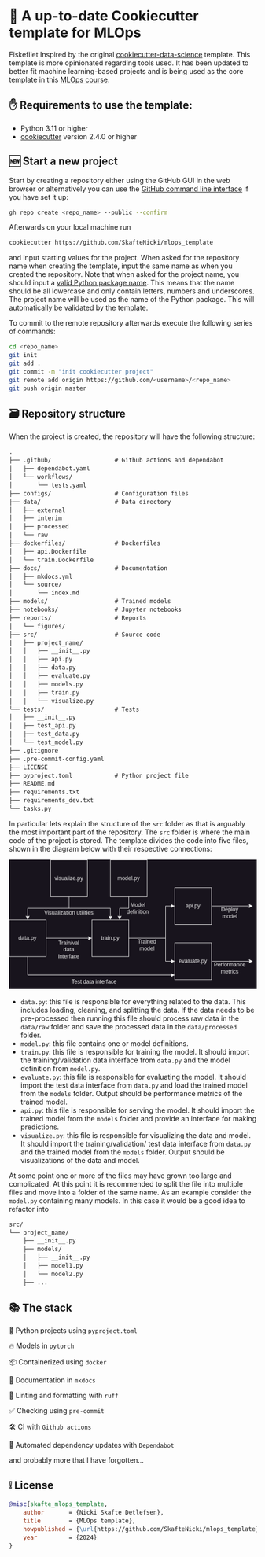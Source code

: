 # 🍪 A up-to-date Cookiecutter template for MLOps
Fiskefilet
Inspired by the original [cookiecutter-data-science](https://cookiecutter-data-science.drivendata.org/v1/) template.
This template is more opinionated regarding tools used. It has been updated to better fit machine learning-based
projects and is being used as the core template in this [MLOps course](https://github.com/SkafteNicki/dtu_mlops).

## ✋ Requirements to use the template:

* Python 3.11 or higher
* [cookiecutter](https://github.com/cookiecutter/cookiecutter) version 2.4.0 or higher

## 🆕 Start a new project

Start by creating a repository either using the GitHub GUI in the web browser or alternatively you can use the
[GitHub command line interface](https://cli.github.com/) if you have set it up:

```bash
gh repo create <repo_name> --public --confirm
```
Afterwards on your local machine run

```bash
cookiecutter https://github.com/SkafteNicki/mlops_template
```

and input starting values for the project. When asked for the repository name when creating the template,
input the same name as when you created the repository. Note that when asked for the project name, you should input
a [valid Python package name](https://peps.python.org/pep-0008/#package-and-module-names). This means that the name
should be all lowercase and only contain letters, numbers and underscores. The project name will be used as the name of
the Python package. This will automatically be validated by the template.

To commit to the remote repository afterwards execute the following series of commands:

```bash
cd <repo_name>
git init
git add .
git commit -m "init cookiecutter project"
git remote add origin https://github.com/<username>/<repo_name>
git push origin master
```

## 🗃️ Repository structure

When the project is created, the repository will have the following structure:

```txt
.
├── .github/                  # Github actions and dependabot
│   ├── dependabot.yaml
│   └── workflows/
│       └── tests.yaml
├── configs/                  # Configuration files
├── data/                     # Data directory
│   ├── external
│   ├── interim
│   ├── processed
│   └── raw
├── dockerfiles/              # Dockerfiles
│   ├── api.Dockerfile
│   └── train.Dockerfile
├── docs/                     # Documentation
│   ├── mkdocs.yml
│   └── source/
│       └── index.md
├── models/                   # Trained models
├── notebooks/                # Jupyter notebooks
├── reports/                  # Reports
│   └── figures/
├── src/                      # Source code
|   ├── project_name/
│   │   ├── __init__.py
│   │   ├── api.py
│   │   ├── data.py
│   │   ├── evaluate.py
│   │   ├── models.py
│   │   ├── train.py
│   │   └── visualize.py
└── tests/                    # Tests
│   ├── __init__.py
│   ├── test_api.py
│   ├── test_data.py
│   └── test_model.py
├── .gitignore
├── .pre-commit-config.yaml
├── LICENSE
├── pyproject.toml            # Python project file
├── README.md
├── requirements.txt
├── requirements_dev.txt
└── tasks.py
```

In particular lets explain the structure of the `src` folder as that is arguably the most important part of the
repository. The `src` folder is where the main code of the project is stored. The template divides the code into five
files, shown in the diagram below with their respective connections:

<img src="diagram.drawio.png" alt="diagram" width="1000"/>

* `data.py`: this file is responsible for everything related to the data. This includes loading, cleaning, and splitting
    the data. If the data needs to be pre-processed then running this file should process raw data in the `data/raw`
    folder and save the processed data in the `data/processed` folder.
* `model.py`: this file contains one or model definitions.
* `train.py`: this file is responsible for training the model. It should import the training/validation data interface
    from `data.py` and the model definition from `model.py`.
* `evaluate.py`: this file is responsible for evaluating the model. It should import the test data interface from
    `data.py` and load the trained model from the `models` folder. Output should be performance metrics of the trained
    model.
* `api.py`: this file is responsible for serving the model. It should import the trained model from the `models` folder
    and provide an interface for making predictions.
* `visualize.py`: this file is responsible for visualizing the data and model. It should import the training/validation/
    test data interface from `data.py` and the trained model from the `models` folder. Output should be visualizations
    of the data and model.

At some point one or more of the files may have grown too large and complicated. At this point it is recommended to
split the file into multiple files and move into a folder of the same name. As an example consider the `model.py`
containing many models. In this case it would be a good idea to refactor into

```txt
src/
└── project_name/
    ├── __init__.py
    ├── models/
    │   ├── __init__.py
    │   ├── model1.py
    │   └── model2.py
    ├── ...
```

## 📚 The stack

🐍 Python projects using `pyproject.toml`

🔥 Models in `pytorch`

📦 Containerized using `docker`

📄 Documentation in `mkdocs`

👕 Linting and formatting with `ruff`

✅ Checking using `pre-commit`

🛠️ CI with `Github actions`

🤖 Automated dependency updates with `Dependabot`

and probably more that I have forgotten...

## ❕ License

```bibtex
@misc{skafte_mlops_template,
    author       = {Nicki Skafte Detlefsen},
    title        = {MLOps template},
    howpublished = {\url{https://github.com/SkafteNicki/mlops_template}},
    year         = {2024}
}
```
